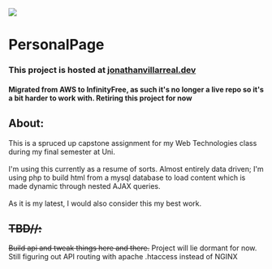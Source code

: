 ![](https://cdn.discordapp.com/attachments/687235721127526412/989901538350747708/favicon.ico)

# PersonalPage
### This project is hosted at [jonathanvillarreal.dev](https://www.jonathanvillarreal.dev)
#### Migrated from AWS to InfinityFree, as such it's no longer a live repo so it's a bit harder to work with. Retiring this project for now

## About:
This is a spruced up capstone assignment for my Web Technologies class during my final semester at Uni.
<br />
<br />
I'm using this currently as a resume of sorts. Almost entirely data driven; I'm using php to build html from a mysql database to load content which is made dynamic through nested AJAX queries.
<br />
<br />
As it is my latest, I would also consider this my best work.

## ~~TBD//:~~
~~Build api and tweak things here and there.~~
Project will lie dormant for now. Still figuring out API routing with apache .htaccess instead of NGINX
